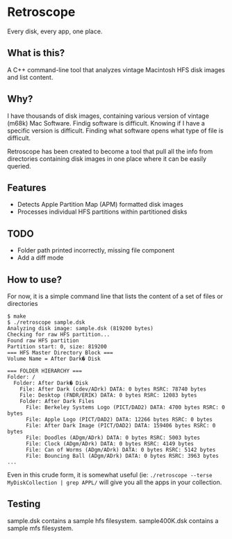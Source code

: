 # Retroscope

Every disk, every app, one place.

## What is this?

A C++ command-line tool that analyzes vintage Macintosh HFS disk images and list content.

## Why?

I have thousands of disk images, containing various version of vintage (m68k) Mac Software. Findig software is difficult. Knowing if I have a specific version is difficult. Finding what software opens what type of file is difficult.

Retroscope has been created to become a tool that pull all the info from directories containing disk images in one place where it can be easily queried.

## Features

- Detects Apple Partition Map (APM) formatted disk images
- Processes individual HFS partitions within partitioned disks

## TODO

* Folder path printed incorrectly, missing file component
* Add a diff mode

## How to use?

For now, it is a simple command line that lists the content of a set of files or directories

```
$ make
$ ./retroscope sample.dsk
Analyzing disk image: sample.dsk (819200 bytes)
Checking for raw HFS partition...
Found raw HFS partition
Partition start: 0, size: 819200
=== HFS Master Directory Block ===
Volume Name = After Dark� Disk

=== FOLDER HIERARCHY ===
Folder: /
  Folder: After Dark� Disk
    File: After Dark (cdev/ADrk) DATA: 0 bytes RSRC: 78740 bytes
    File: Desktop (FNDR/ERIK) DATA: 0 bytes RSRC: 12083 bytes
    Folder: After Dark Files
      File: Berkeley Systems Logo (PICT/DAD2) DATA: 4700 bytes RSRC: 0 bytes
      File: Apple Logo (PICT/DAD2) DATA: 12266 bytes RSRC: 0 bytes
      File: After Dark Image (PICT/DAD2) DATA: 159406 bytes RSRC: 0 bytes
      File: Doodles (ADgm/ADrk) DATA: 0 bytes RSRC: 5003 bytes
      File: Clock (ADgm/ADrk) DATA: 0 bytes RSRC: 4149 bytes
      File: Can of Worms (ADgm/ADrk) DATA: 0 bytes RSRC: 5142 bytes
      File: Bouncing Ball (ADgm/ADrk) DATA: 0 bytes RSRC: 3963 bytes
...
```

Even in this crude form, it is somewhat useful (ie: ```./retroscope --terse MyDiskCollection | grep APPL/``` will give you all the apps in your collection.

## Testing

sample.dsk contains a sample hfs filesystem.
sample400K.dsk contains a sample mfs filesystem.

